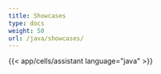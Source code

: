 ```yaml
---
title: Showcases
type: docs
weight: 50
url: /java/showcases/
---
```



{{< app/cells/assistant language="java" >}}